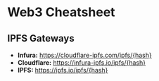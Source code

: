 # Web3 Cheatsheet

## IPFS Gateways

- **Infura:** https://cloudflare-ipfs.com/ipfs/{hash}
- **Cloudflare:** https://infura-ipfs.io/ipfs/{hash}
- **IPFS:** https://ipfs.io/ipfs/{hash}
